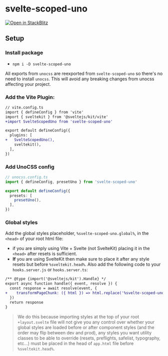 # svelte-scoped-uno

[![Open in StackBlitz](https://developer.stackblitz.com/img/open_in_stackblitz_small.svg)](https://stackblitz.com/fork/github/jacob-8/svelte-scoped-uno/tree/main/examples/sveltekit-vite-plugin)

## Setup

### Install package

- `npm i -D svelte-scoped-uno`

All exports from `unocss` are reexported from `svelte-scoped-uno` so there's no need to install `unocss`. This will avoid any breaking changes from unocss affecting your project.

### Add the Vite Plugin:

```diff
// vite.config.ts
import { defineConfig } from 'vite'
import { sveltekit } from '@sveltejs/kit/vite'
+import SvelteScopedUno from 'svelte-scoped-uno'

export default defineConfig({
  plugins: [
+   SvelteScopedUno(),
    sveltekit(),
  ],
})
```

### Add UnoCSS config

```ts
// unocss.config.ts
import { defineConfig, presetUno } from 'svelte-scoped-uno'

export default defineConfig({
  presets: [
    presetUno(),
  ],
})
```

### Global styles

Add the global styles placeholder, `%svelte-scoped-uno.global%`, in the `<head>` of your root html file:
  - if you are simply using Vite + Svelte (not SvelteKit) placing it in the `<head>` after resets is sufficient.
  - **If** you are using SvelteKit then make sure to place it after any style resets but before `%sveltekit.head%`. Also add the following code to your `hooks.server.js` or `hooks.server.ts`:

```diff
/** @type {import('@sveltejs/kit').Handle} */
export async function handle({ event, resolve }) {
  const response = await resolve(event, {
+    transformPageChunk: ({ html }) => html.replace('%svelte-scoped-uno.global%', 'svelte_scoped_uno_global_styles'),
  })
  return response
}
```

> We do this because importing styles at the top of your root `+layout.svelte` file will not give you any control over whether your global styles are loaded before or after component styles (and the order may flip between dev and prod), any styles you want utility classes to be able to override (resets, preflights, safelist, typography, etc...) must be placed in the head of `app.html` file before `%sveltekit.head%`. 
